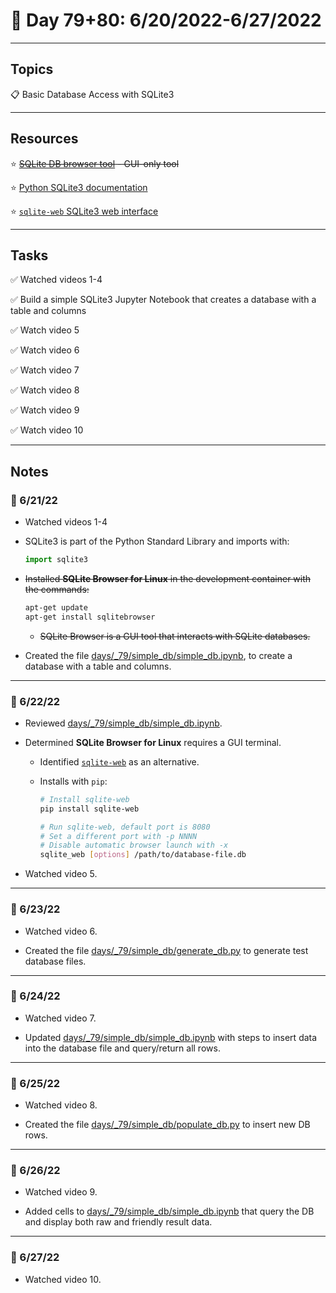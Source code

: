 # :calendar: Day 79+80: 6/20/2022-6/27/2022

---

## Topics

:clipboard: Basic Database Access with SQLite3

---

## Resources

:star: ~~[SQLite DB browser tool](https://sqlitebrowser.org) - GUI-only tool~~

:star: [Python SQLite3 documentation](https://docs.python.org/3/library/sqlite3.html)

:star: [`sqlite-web` SQLite3 web interface](https://github.com/coleifer/sqlite-web)

---

## Tasks

:white_check_mark: Watched videos 1-4

:white_check_mark: Build a simple SQLite3 Jupyter Notebook that creates a database with a table and columns

:white_check_mark: Watch video 5

:white_check_mark: Watch video 6

:white_check_mark: Watch video 7

:white_check_mark: Watch video 8

:white_check_mark: Watch video 9

:white_check_mark: Watch video 10

---

## Notes

### :notebook: 6/21/22

- Watched videos 1-4
- SQLite3 is part of the Python Standard Library and imports with:

    ```python
    import sqlite3
    ```

- ~~Installed **SQLite Browser for Linux** in the development container with the commands:~~

    ```bash
    apt-get update
    apt-get install sqlitebrowser
    ```

    - ~~SQLite Browser is a GUI tool that interacts with SQLite databases.~~

- Created the file [days/_79/simple_db/simple_db.ipynb](https://github.com/timothyhull/100daysofcode/blob/main/days/_79/simple_db/simple_db.ipynb), to create a database with a table and columns.

---

### :notebook: 6/22/22

- Reviewed [days/_79/simple_db/simple_db.ipynb](https://github.com/timothyhull/100daysofcode/blob/main/days/_79/simple_db/simple_db.ipynb).

- Determined **SQLite Browser for Linux** requires a GUI terminal.
    - Identified [`sqlite-web`](https://github.com/coleifer/sqlite-web) as an alternative.
    - Installs with `pip`:

        ```bash
        # Install sqlite-web
        pip install sqlite-web

        # Run sqlite-web, default port is 8080
        # Set a different port with -p NNNN
        # Disable automatic browser launch with -x
        sqlite_web [options] /path/to/database-file.db
        ```

- Watched video 5.

---

### :notebook: 6/23/22

- Watched video 6.

- Created the file [days/_79/simple_db/generate_db.py](https://github.com/timothyhull/100daysofcode/blob/main/days/_79/simple_db/generate_db.py) to generate test database files.

---

### :notebook: 6/24/22

- Watched video 7.

- Updated [days/_79/simple_db/simple_db.ipynb](https://github.com/timothyhull/100daysofcode/blob/main/days/_79/simple_db/simple_db.ipynb) with steps to insert data into the database file and query/return all rows.

---

### :notebook: 6/25/22

- Watched video 8.

- Created the file [days/_79/simple_db/populate_db.py](https://github.com/timothyhull/100daysofcode/blob/main/days/_79/simple_db/populate_db.py) to insert new DB rows.

---

### :notebook: 6/26/22

- Watched video 9.

- Added cells to [days/_79/simple_db/simple_db.ipynb](https://github.com/timothyhull/100daysofcode/blob/main/days/_79/simple_db/simple_db.ipynb) that query the DB and display both raw and friendly result data.

---

### :notebook: 6/27/22

- Watched video 10.
